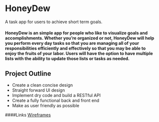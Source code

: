 # HoneyDew
A task app for users to achieve short term goals.


#### HoneyDew is an simple app for people who like to visualize goals and accomplishments. Whether you’re organized or not, HoneyDew will help you perform every day tasks so that you are managing all of your responsibilities efficiently and effectively so that you may be able to enjoy the fruits of your labor. Users will have the option to have multiple lists with the ability to update those lists or tasks as needed.


## Project Outline

  - Create a clean concise design
  - Straight forward UI design
  - Implement dry code and build a RESTful API
  - Create a fully functional back and front end
  - Make as user friendly as possible

####Links
[Wireframes](https://www.justinmind.com/usernote/prototypes/18704982/18715490/18840028/index.html#/screens/d12245cc-1680-458d-89dd-4f0d7fb22724)
